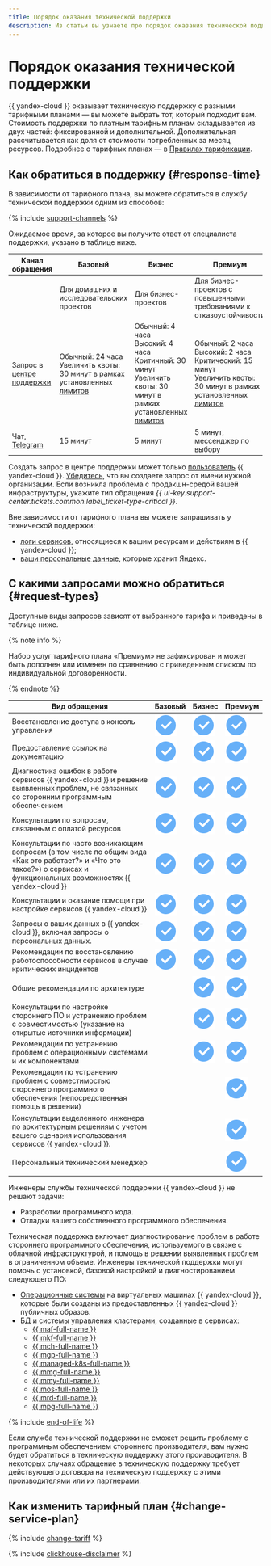 ```yaml
---
title: Порядок оказания технической поддержки
description: Из статьи вы узнаете про порядок оказания технической поддержки.
---
```



# Порядок оказания технической поддержки

{{ yandex-cloud }} оказывает техническую поддержку с разными тарифными планами — вы можете выбрать тот, который подходит вам. Стоимость поддержки по платным тарифным планам складывается из двух частей: фиксированной и дополнительной. Дополнительная рассчитывается как доля от стоимости потребленных за месяц ресурсов. Подробнее о тарифных планах — в [Правилах тарификации](pricing.md).

## Как обратиться в поддержку {#response-time}

В зависимости от тарифного плана, вы можете обратиться в службу технической поддержки одним из способов:

{% include [support-channels](../_includes/support/channels.md) %}

Ожидаемое время, за которое вы получите ответ от специалиста поддержки, указано в таблице ниже.


| Канал обращения | Базовый | Бизнес                                                                                                                                                         | Премиум  |
|--|--|----------------------------------------------------------------------------------------------------------------------------------------------------------------|--|
| | Для домашних и исследовательских проектов | Для бизнес-проектов                                                                                                                                            | Для бизнес-проектов с повышенными требованиями к отказоустойчивости |
| Запрос в [центре поддержки](support-center.md) | Обычный: 24 часа<br>Увеличить квоты: 30 минут в рамках установленных [лимитов](../overview/concepts/quotas-limits.md) | Обычный: 4 часа<br>Высокий: 4 часа<br>Критичный: 30 минут<br>Увеличить квоты: 30 минут в рамках установленных [лимитов](../overview/concepts/quotas-limits.md) | Обычный: 2 часа<br>Высокий: 2 часа<br>Критический: 15 минут<br>Увеличить квоты: 30 минут в рамках установленных [лимитов](../overview/concepts/quotas-limits.md) |
| Чат, [Telegram](tg-chat.md) | 15 минут | 5 минут                                                                                                                                                        | 5 минут, мессенджер по выбору |



Создать запрос в центре поддержки может только [пользователь](../overview/roles-and-resources.md#users) {{ yandex-cloud }}. [Убедитесь](./support-center.md#before-you-begin), что вы создаете запрос от имени нужной организации. Если возникла проблема с продакшн-средой вашей инфраструктуры, укажите тип обращения _{{ ui-key.support-center.tickets.common.label_ticket-type-critical }}_.

Вне зависимости от тарифного плана вы можете запрашивать у технической поддержки:

* [логи сервисов](request.md#logs), относящиеся к вашим ресурсам и действиям в {{ yandex-cloud }};
* [ваши персональные данные](request.md#personal), которые хранит Яндекс.

## С какими запросами можно обратиться {#request-types}

Доступные виды запросов зависят от выбранного тарифа и приведены в таблице ниже.


{% note info %}

Набор услуг тарифного плана «Премиум» не зафиксирован и может быть дополнен или изменен по сравнению с приведенным списком по индивидуальной договоренности.

{% endnote %}

| Вид обращения                                                                                                                                                             | Базовый                             | Бизнес                              | Премиум                             |
|---------------------------------------------------------------------------------------------------------------------------------------------------------------------------|-------------------------------------|-------------------------------------|-------------------------------------|
| Восстановление доступа в консоль управления                                                                                                                               | ![image](../_assets/common/yes.svg) | ![image](../_assets/common/yes.svg) | ![image](../_assets/common/yes.svg) |
| Предоставление ссылок на документацию                                                                                                                                     | ![image](../_assets/common/yes.svg) | ![image](../_assets/common/yes.svg) | ![image](../_assets/common/yes.svg) |
| Диагностика ошибок в работе сервисов {{ yandex-cloud }} и решение выявленных проблем, не связанных со сторонним программным обеспечением                                  | ![image](../_assets/common/yes.svg) | ![image](../_assets/common/yes.svg) | ![image](../_assets/common/yes.svg) |
| Консультации по вопросам, связанным с оплатой ресурсов                                                                                                                    | ![image](../_assets/common/yes.svg) | ![image](../_assets/common/yes.svg) | ![image](../_assets/common/yes.svg) |
| Консультации по часто возникающим вопросам (в том числе по общим вида «Как это работает?» и «Что это такое?») о сервисах и функциональных возможностях {{ yandex-cloud }} | ![image](../_assets/common/yes.svg) | ![image](../_assets/common/yes.svg) | ![image](../_assets/common/yes.svg) |
| Консультации и оказание помощи при настройке сервисов {{ yandex-cloud }}                                                                                                  | ![image](../_assets/common/yes.svg) | ![image](../_assets/common/yes.svg) | ![image](../_assets/common/yes.svg) |
| Запросы о ваших данных в {{ yandex-cloud }}, включая запросы о персональных данных.                                                                                       | ![image](../_assets/common/yes.svg) | ![image](../_assets/common/yes.svg) | ![image](../_assets/common/yes.svg) |
| Рекомендации по восстановлению работоспособности сервисов в случае критических инцидентов                                                                                 | ![image](../_assets/common/yes.svg) | ![image](../_assets/common/yes.svg) | ![image](../_assets/common/yes.svg) |
| Общие рекомендации по архитектуре                                                                                                                                         |                                     | ![image](../_assets/common/yes.svg) | ![image](../_assets/common/yes.svg) |
| Консультации по настройке стороннего ПО и устранению проблем с совместимостью (указание на открытые источники информации)                                                 |                                     | ![image](../_assets/common/yes.svg) | ![image](../_assets/common/yes.svg) |
| Рекомендации по устранению проблем с операционными системами и их компонентами                                                                                            |                                     | ![image](../_assets/common/yes.svg) | ![image](../_assets/common/yes.svg) |
| Рекомендации по устранению проблем с совместимостью стороннего программного обеспечения (непосредственная помощь в решении)                                               |                                     |                                     | ![image](../_assets/common/yes.svg) |
| Консультации выделенного инженера по архитектурным решениям с учетом вашего сценария использования сервисов {{ yandex-cloud }}.                                           |                                     |                                     | ![image](../_assets/common/yes.svg) |
| Персональный технический менеджер                                                                                                                                         |                                     |                                     | ![image](../_assets/common/yes.svg) |



Инженеры службы технической поддержки {{ yandex-cloud }} не решают задачи:
* Разработки программного кода.
* Отладки вашего собственного программного обеспечения.

Техническая поддержка включает диагностирование проблем в работе стороннего программного обеспечения, используемого в связке с облачной инфраструктурой, и помощь в решении выявленных проблем в ограниченном объеме. Инженеры технической поддержки могут помочь с установкой, базовой настройкой и диагностированием следующего ПО:

- [Операционные системы](https://yandex.cloud/ru/marketplace?categories=os) на виртуальных машинах {{ yandex-cloud }}, которые были созданы из предоставленных {{ yandex-cloud }} публичных образов.
- БД и системы управления кластерами, созданные в сервисах:
    - [{{ maf-full-name }}](../managed-airflow)
    - [{{ mkf-full-name }}](../managed-kafka/index.yaml)
    - [{{ mch-full-name }}](../managed-clickhouse/index.yaml)
    - [{{ mgp-full-name }}](../managed-greenplum/index.yaml)
    - [{{ managed-k8s-full-name }}](../managed-kubernetes/index.yaml)
    - [{{ mmg-full-name }}](../managed-mongodb/index.yaml)
    - [{{ mmy-full-name }}](../managed-mysql/index.yaml)
    - [{{ mos-full-name }}](../managed-opensearch/index.yaml)
    - [{{ mrd-full-name }}](../managed-redis/index.yaml)
    - [{{ mpg-full-name }}](../managed-postgresql/index.yaml)

{% include [end-of-life](../_includes/compute/end-of-life.md) %}

Если служба технической поддержки не сможет решить проблему с программным обеспечением стороннего производителя, вам нужно будет обратиться в техническую поддержку этого производителя. В некоторых случаях обращение в техническую поддержку требует действующего договора на техническую поддержку с этими производителями или их партнерами.

## Как изменить тарифный план {#change-service-plan}

{% include [change-tariff](../_includes/support/change-pricing.md) %}

{% include [clickhouse-disclaimer](../_includes/clickhouse-disclaimer.md) %}
